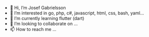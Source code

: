 - 👋 Hi, I’m Josef Gabrielsson
- 👀 I’m interested in go, php, c#, javascript, html, css, bash, yaml...
- 🌱 I’m currently learning flutter (dart)
- 💞️ I’m looking to collaborate on ...
- 📫 How to reach me ...
